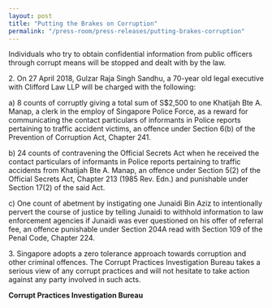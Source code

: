 ```yaml
---
layout: post
title: "Putting the Brakes on Corruption"
permalink: "/press-room/press-releases/putting-brakes-corruption"
---
```

Individuals who try to obtain confidential information from public officers through corrupt means will be stopped and dealt with by the law.

2\.        On 27 April 2018, Gulzar Raja Singh Sandhu, a 70-year old legal executive with Clifford Law LLP will be charged with the following:

a)    8 counts of corruptly giving a total sum of S$2,500 to one Khatijah Bte A. Manap, a clerk in the employ of Singapore Police Force, as a reward for communicating the contact particulars of informants in Police reports pertaining to traffic accident victims, an offence under Section 6(b) of the Prevention of Corruption Act, Chapter 241.

b)    24 counts of contravening the Official Secrets Act when he received the contact particulars of informants in Police reports pertaining to traffic accidents from Khatijah Bte A. Manap, an offence under Section 5(2) of the Official Secrets Act, Chapter 213 (1985 Rev. Edn.) and punishable under Section 17(2) of the said Act.

c)    One count of abetment by instigating one Junaidi Bin Aziz to intentionally pervert the course of justice by telling Junaidi to withhold information to law enforcement agencies if Junaidi was ever questioned on his offer of referral fee, an offence punishable under Section 204A read with Section 109 of the Penal Code, Chapter 224.

3\.         Singapore adopts a zero tolerance approach towards corruption and other criminal offences. The Corrupt Practices Investigation Bureau takes a serious view of any corrupt practices and will not hesitate to take action against any party involved in such acts.

**Corrupt Practices Investigation Bureau**
